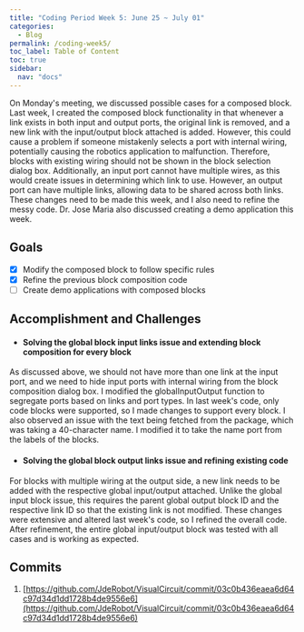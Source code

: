 ```yaml
---
title: "Coding Period Week 5: June 25 ~ July 01"
categories:
  - Blog
permalink: /coding-week5/
toc_label: Table of Content
toc: true
sidebar:
  nav: "docs"
---
```


On Monday's meeting, we discussed possible cases for a composed block. Last week, I created the composed block functionality in that whenever a link exists in both input and output ports, the original link is removed, and a new link with the input/output block attached is added. However, this could cause a problem if someone mistakenly selects a port with internal wiring, potentially causing the robotics application to malfunction. Therefore, blocks with existing wiring should not be shown in the block selection dialog box. Additionally, an input port cannot have multiple wires, as this would create issues in determining which link to use. However, an output port can have multiple links, allowing data to be shared across both links. These changes need to be made this week, and I also need to refine the messy code. Dr. Jose Maria also discussed creating a demo application this week.
## Goals
- [x] Modify the composed block to follow specific rules
- [x] Refine the previous block composition code
- [ ] Create demo applications with composed blocks

## Accomplishment and Challenges

* #### Solving the global block input links issue and extending block composition for every block
As discussed above, we should not have more than one link at the input port, and we need to hide input ports with internal wiring from the block composition dialog box. I modified the globalInputOutput function to segregate ports based on links and port types. In last week's code, only code blocks were supported, so I made changes to support every block. I also observed an issue with the text being fetched from the package, which was taking a 40-character name. I modified it to take the name port from the labels of the blocks.

* #### Solving the global block output links issue and refining existing code
For blocks with multiple wiring at the output side, a new link needs to be added with the respective global input/output attached. Unlike the global input block issue, this requires the parent global output block ID and the respective link ID so that the existing link is not modified. These changes were extensive and altered last week's code, so I refined the overall code. After refinement, the entire global input/output block was tested with all cases and is working as expected.


## Commits
1. [https://github.com/JdeRobot/VisualCircuit/commit/03c0b436eaea6d64c97d34d1dd1728b4de9556e6](https://github.com/JdeRobot/VisualCircuit/commit/03c0b436eaea6d64c97d34d1dd1728b4de9556e6)


